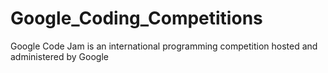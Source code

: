 # Google_Coding_Competitions

Google Code Jam is an international programming competition hosted and administered by Google